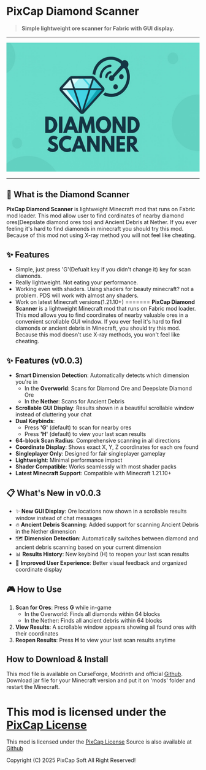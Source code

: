 # PixCap Diamond Scanner

> **Simple lightweight ore scanner for Fabric with GUI display.**
---

![PDS Banner](https://raw.githubusercontent.com/pixcapsoft/Diamond-Scanner/main/banner.jpg)

---

## 🎉 What is the Diamond Scanner

**PixCap Diamond Scanner** is lightweight Minecraft mod that runs on Fabric mod loader. This mod allow user to find cordinates of nearby diamond ores(Deepslate diamond ores too) and Ancient Debris at Nether. If you ever feeling it's hard to find diamonds in minecraft you should try this mod. Because of this mod not using X-ray method you will not feel like cheating.

## ✨ Features

- Simple, just press 'G'(Defualt key if you didn't change it) key for scan diamonds.
- Really lightweight. Not eating your performance.
- Working even with shaders. Using shaders for beauty minecraft? not a problem. PDS will work with almost any shaders.
- Work on latest Minecraft versions(1.21.10+)
=======
**PixCap Diamond Scanner** is a lightweight Minecraft mod that runs on Fabric mod loader. This mod allows you to find coordinates of nearby valuable ores in a convenient scrollable GUI window. If you ever feel it's hard to find diamonds or ancient debris in Minecraft, you should try this mod. Because this mod doesn't use X-ray methods, you won't feel like cheating.

## ✨ Features (v0.0.3)

- **Smart Dimension Detection**: Automatically detects which dimension you're in
  - In the **Overworld**: Scans for Diamond Ore and Deepslate Diamond Ore
  - In the **Nether**: Scans for Ancient Debris
- **Scrollable GUI Display**: Results shown in a beautiful scrollable window instead of cluttering your chat
- **Dual Keybinds**:
  - Press **'G'** (default) to scan for nearby ores
  - Press **'H'** (default) to view your last scan results
- **64-block Scan Radius**: Comprehensive scanning in all directions
- **Coordinate Display**: Shows exact X, Y, Z coordinates for each ore found
- **Singleplayer Only**: Designed for fair singleplayer gameplay
- **Lightweight**: Minimal performance impact
- **Shader Compatible**: Works seamlessly with most shader packs
- **Latest Minecraft Support**: Compatible with Minecraft 1.21.10+

## 📋 What's New in v0.0.3

- ✨ **New GUI Display**: Ore locations now shown in a scrollable results window instead of chat messages
- 🔥 **Ancient Debris Scanning**: Added support for scanning Ancient Debris in the Nether dimension
- 🗺️ **Dimension Detection**: Automatically switches between diamond and ancient debris scanning based on your current dimension
- 📊 **Results History**: New keybind (H) to reopen your last scan results
- 🎨 **Improved User Experience**: Better visual feedback and organized coordinate display

## 🎮 How to Use

1. **Scan for Ores**: Press **G** while in-game
   - In the Overworld: Finds all diamonds within 64 blocks
   - In the Nether: Finds all ancient debris within 64 blocks
2. **View Results**: A scrollable window appears showing all found ores with their coordinates
3. **Reopen Results**: Press **H** to view your last scan results anytime

## How to Download & Install

This mod file is available on CurseForge, Modrinth and official [Github](https://github.com/pixcapsoft/Diamond-Scanner). Download jar file for your Minecraft version and put it on 'mods' folder and restart the Minecraft.


This mod is licensed under the [PixCap License](LICENSE)
=======
This mod is licensed under the [PixCap License](LICENSE)
Source is also available at [Github](https://github.com/pixcapsoft/Diamond-Scanner)

Copyright (C) 2025 PixCap Soft All Right Reserved!